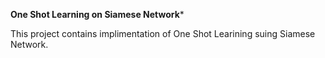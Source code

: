 **One Shot Learning on Siamese Network***

This project contains implimentation of One Shot Learining suing Siamese Network.
